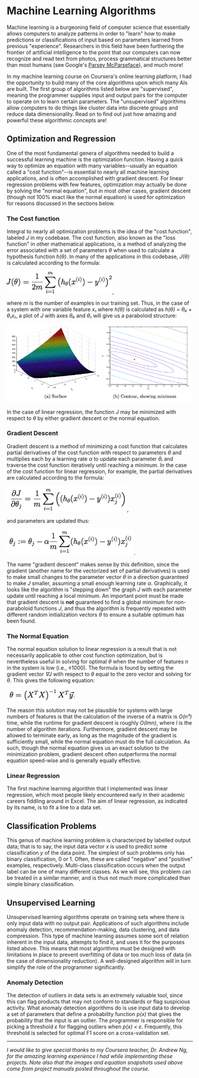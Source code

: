 # Machine Learning Algorithms

Machine learning is a burgeoning field of computer science that essentially allows computers to analyze patterns in order to "learn" how to make predictions or classifications of input based on parameters learned from previous "experience". Researchers in this field have been furthering the frontier of artificial intelligence to the point that our computers can now recognize and read text from photos, process grammatical structures better than most humans (see Google's [Parsey McParseface](https://research.googleblog.com/2016/05/announcing-syntaxnet-worlds-most.html)), and much more!

In my machine learning course on Coursera's online learning platform, I had the opportunity to build many of the core algorithms upon which many AIs are built. The first group of algorithms listed below are "supervised", meaning the programmer supplies input and output pairs for the computer to operate on to learn certain parameters. The "unsupervised" algorithms allow computers to do things like cluster data into discrete groups and reduce data dimensionality. Read on to find out just how amazing and powerful these algorithmic concepts are!

## Optimization and Regression

One of the most fundamental genera of algorithms needed to build a successful learning machine is the optimization function. Having a quick way to optimize an equation with many variables--usually an equation called a "cost function"--is essential to nearly all machine learning applications, and is often accomplished with gradient descent. For linear regression problems with few features, optimization may actually be done by solving the "normal equation", but in most other cases, gradient descent (though not 100% exact like the normal equation) is used for optimization for reasons discussed in the sections below.

### The Cost function

Integral to nearly all optimization problems is the idea of the "cost function", labeled *J* in my codebase. The cost function, also known as the "loss function" in other mathematical applications, is a method of analyzing the error associated with a set of parameters *θ* when used to calculate a hypothesis function *h(θ)*. In many of the applications in this codebase, *J(θ)* is calculated according to the formula:

![J(θ)][basic J],

where *m* is the number of examples in our training set. Thus, in the case of a system with one variable feature *x₁* where *h(θ)* is calculated as *h(θ) = θ₀ + θ₁x₁*, a plot of *J* with axes *θ₀* and *θ₁* will give us a paraboloid structure:

![Cost function over theta][2d theta cost]

In the case of linear regression, the function *J* may be minimized with respect to *θ* by either gradient descent or the normal equation.

### Gradient Descent

Gradient descent is a method of minimizing a cost function that calculates partial derivatives of the cost function with respect to parameters *θ* and multiplies each by a learning rate *α* to update each parameter *θᵢ* and traverse the cost function iteratively until reaching a minimum. In the case of the cost function for linear regression, for example, the partial derivatives are calculated according to the formula:

![J partial derivative, linear regression][partial grad],

and parameters are updated thus:

![Parameter update][theta update].

The name "gradient descent" makes sense by this definition, since the gradient (another name for the vectorized set of partial derivatives) is used to make small changes to the parameter vector *θ* in a direction guaranteed to make *J* smaller, assuming a small enough learning rate *α*. Graphically, it looks like the algorithm is "stepping down" the graph *J* with each parameter update until reaching a local minimum. An important point must be made that gradient descent is **not** guaranteed to find a global minimum for non-paraboloid functions *J*, and thus the algorithm is frequently repeated with different random initialization vectors *θ* to ensure a suitable optimum has been found.

### The Normal Equation

The normal equation solution to linear regression is a result that is not necessarily applicable to other cost function optimization, but is nevertheless useful in solving for optimal *θ* when the number of features *n* in the system is low (i.e., ≤1000). The formula is found by setting the gradient vector *∇J* with respect to *θ* equal to the zero vector and solving for *θ*. This gives the following equation:

![The Normal Equation][normal equation]

The reason this solution may not be plausible for systems with large numbers of features is that the calculation of the inverse of a matrix is *O(n³)* time, while the runtime for gradient descent is roughly *O(lmn)*, where *l* is the number of algorithm iterations. Furthermore, gradient descent may be allowed to terminate early, as long as the magnitude of the gradient is sufficiently small, while the normal equation must do the full calculation. As such, though the normal equation gives us an exact solution to the minimization problem, gradient descent often outperforms the normal equation speed-wise and is generally equally effective.

### Linear Regression

The first machine learning algorithm that I implemented was linear regression, which most people likely encountered early in their academic careers fiddling around in Excel. The aim of linear regression, as indicated by its name, is to fit a line to a data set.


## Classification Problems

This genus of machine learning problem is characterized by labelled output data; that is to say, the input data vector *x* is used to predict some classification *y* of the data point. The simplest of such problems only has binary classification, 0 or 1. Often, these are called "negative" and "positive" examples, respectively. Multi-class classification occurs when the output label can be one of many different classes. As we will see, this problem can be treated in a similar manner, and is thus not much more complicated than simple binary classification.

<!-- ### Logistic Regression

### Neural Networks

#### Feedforward Propagation

#### Back Propagation

### Support Vector Machines

### Troubleshooting: Bias and Variance -->


## Unsupervised Learning

Unsupervised learning algorithms operate on training sets where there is only input data with no output pair. Applications of such algorithms include anomaly detection, recommendation-making, data clustering, and data compression. This type of machine learning assumes some sort of relation inherent in the input data, attempts to find it, and uses it for the purposes listed above. This means that most algorithms must be designed with limitations in place to prevent overfitting of data or too much loss of data (in the case of dimensionality reduction). A well-designed algorithm will in turn simplify the role of the programmer significantly.

### Anomaly Detection

The detection of outliers in data sets is an extremely valuable tool, since this can flag products that may not conform to standards or flag suspicious activity. What anomaly detection algorithms do is use input data to develop a set of parameters that define a probability function *p(x)* that gives the probability that the input is an outlier. The programmer is responsible for picking a threshold *ε* for flagging outliers when *p(x) < ε*. Frequently, this threshold is selected for optimal F1 score on a cross-validation set.

<!-- ### Recommender Systems

### Clustering with k-Means

### Principal Component Analysis -->


***
*I would like to give special thanks to my Coursera teacher, Dr. Andrew Ng, for the amazing learning experience I had while implementing these projects. Note also that the images and equation snapshots used above come from project manuals posted throughout the course.*

<!-- TODO: Finish cost function, add in gradient descent (don't forget picture)
Replace θ and α ε -->

[basic J]: documentation/basic_cost_func.png "Cost function: Square Difference"
[2d theta cost]: documentation/J_lin_regr.png "Cost function plotted over θ₀ and θ₁"
[partial grad]: documentation/gradient_def.png "Gradient by partial derivative"
[theta update]: documentation/pseudocode_theta_update.png "Simultaneous update for all thetas"
[normal equation]: documentation/normal_equation.png "θ solution to normal equation"
